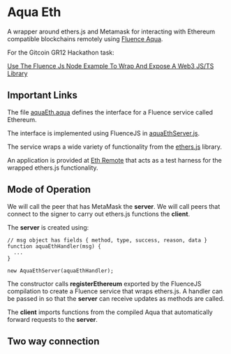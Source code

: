# Aqua Eth

A wrapper around ethers.js and Metamask for interacting with Ethereum compatible blockchains remotely using [Fluence Aqua](https://fluence.network/).

For the Gitcoin GR12 Hackathon task:

[Use The Fluence Js Node Example To Wrap And Expose A Web3 JS/TS Library](https://gitcoin.co/issue/fluencelabs/gitcoin-gr12-hackathon/1/100027204)

## Important Links

The file [aquaEth.aqua](https://github.com/ben-razor/aqua-eth/blob/main/web/src/aqua/aquaEth.aqua) defines the interface for a Fluence service called Ethereum.

The interface is implemented using FluenceJS in [aquaEthServer.js](https://github.com/ben-razor/aqua-eth/blob/main/web/src/js/aquaEthServer.js).

The service wraps a wide variety of functionality from the [ethers.js](https://docs.ethers.io/v5/api/) library.

An application is provided at [Eth Remote](https://eth-remote.web.app/) that acts as a test harness for the wrapped ethers.js functionality.

## Mode of Operation

We will call the peer that has MetaMask the **server**.
We will call peers that connect to the signer to carry out ethers.js functions the **client**.

The **server** is created using:

```
// msg object has fields { method, type, success, reason, data }
function aquaEthHandler(msg) {
  ...
}

new AquaEthServer(aquaEthHandler);
```

The constructor calls **registerEthereum** exported by the FluenceJS compilation to create a Fluence service that wraps ethers.js. A handler can be passed in so that the **server** can receive updates as methods are called.

The **client** imports functions from the compiled Aqua that automatically forward requests to the **server**.

## Two way connection

